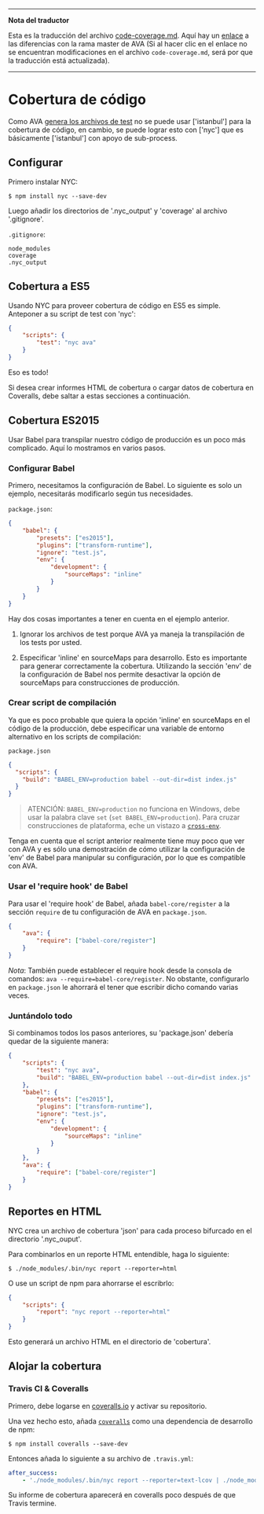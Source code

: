 ___
**Nota del traductor**

Esta es la traducción del archivo [code-coverage.md](https://github.com/sindresorhus/ava/blob/master/docs/recipes/code-coverage.md). Aquí hay un [enlace](https://github.com/sindresorhus/ava/compare/c636fe46eb04aac4f8dc3001c1192badb1c4ad57...master#diff-b3aa0c81a407f54f636a1cf5a619a4a6) a las diferencias con la rama master de AVA (Si al hacer clic en el enlace no se encuentran modificaciones en el archivo `code-coverage.md`, será por que la traducción está actualizada).
___

# Cobertura de código

Como AVA [genera los archivos de test][isolated-env] no se puede usar ['istanbul'] para la cobertura de código, en cambio, se puede lograr esto con ['nyc'] que es básicamente ['istanbul'] con apoyo de sub-process.

## Configurar

Primero instalar NYC:

```
$ npm install nyc --save-dev
```
Luego añadir los directorios de '.nyc_output' y 'coverage' al archivo '.gitignore'.

`.gitignore`:

```
node_modules
coverage
.nyc_output
```

## Cobertura a ES5

Usando NYC para proveer cobertura de código en ES5 es simple. Anteponer a su script de test con 'nyc':

```json
{
	"scripts": {
		"test": "nyc ava"
	}
}
```

Eso es todo!

Si desea crear informes HTML de cobertura o cargar datos de cobertura en Coveralls, debe saltar a estas secciones a continuación.

## Cobertura ES2015

Usar Babel para transpilar nuestro código de producción es un poco más complicado. Aquí lo mostramos en varios pasos.

### Configurar Babel

Primero, necesitamos la configuración de Babel. Lo siguiente es solo un ejemplo, necesitarás modificarlo según tus necesidades.

`package.json`:
```json
{
	"babel": {
		"presets": ["es2015"],
		"plugins": ["transform-runtime"],
		"ignore": "test.js",
		"env": {
			"development": {
				"sourceMaps": "inline"
			}
		}
	}
}
```

Hay dos cosas importantes a tener en cuenta en el ejemplo anterior.

  1. Ignorar los archivos de test porque AVA ya maneja la transpilación de los tests por usted.

  2. Especificar 'inline' en sourceMaps para desarrollo. Esto es importante para generar correctamente la cobertura. Utilizando la sección 'env' de la configuración de Babel nos permite desactivar la opción de sourceMaps para construcciones de producción.

### Crear script de compilación

Ya que es poco probable que quiera la opción 'inline' en sourceMaps en el código de la producción, debe especificar una variable de entorno alternativo en los scripts de compilación:

`package.json`

```json
{
  "scripts": {
    "build": "BABEL_ENV=production babel --out-dir=dist index.js"
  }
}
```

> ATENCIÓN: `BABEL_ENV=production` no funciona en Windows, debe usar la palabra clave `set` (`set BABEL_ENV=production`). Para cruzar construcciones de plataforma, eche un vistazo a [`cross-env`].

Tenga en cuenta que el script anterior realmente tiene muy poco que ver con AVA y es sólo una demostración de cómo utilizar la configuración de 'env' de Babel para manipular su configuración, por lo que es compatible con AVA.

### Usar el 'require hook' de Babel

Para usar el 'require hook' de Babel, añada `babel-core/register` a la sección `require` de tu configuración de AVA en `package.json`.

```json
{
	"ava": {
		"require": ["babel-core/register"]
	}
}
```

*Nota*: También puede establecer el require hook desde la consola de comandos: `ava --require=babel-core/register`. No obstante, configurarlo en `package.json` le ahorrará el tener que escribir dicho comando varias veces.

### Juntándolo todo

Si combinamos todos los pasos anteriores, su 'package.json' debería quedar de la siguiente manera:

```json
{    
	"scripts": {
		"test": "nyc ava",
		"build": "BABEL_ENV=production babel --out-dir=dist index.js"
	},
	"babel": {
		"presets": ["es2015"],
		"plugins": ["transform-runtime"],
		"ignore": "test.js",
		"env": {
			"development": {
				"sourceMaps": "inline"
			}
		}
	},
	"ava": {
		"require": ["babel-core/register"]
	}
}
```


## Reportes en HTML

NYC crea un archivo de cobertura 'json' para cada proceso bifurcado en el directorio '.nyc_ouput'.

Para combinarlos en un reporte HTML entendible, haga lo siguiente:

```
$ ./node_modules/.bin/nyc report --reporter=html
```
O use un script de npm para ahorrarse el escribrlo:

```json
{
	"scripts": {
		"report": "nyc report --reporter=html"
	}
}
```

Esto generará un archivo HTML en el directorio de 'cobertura'.


## Alojar la cobertura

### Travis CI & Coveralls

Primero, debe logarse en [coveralls.io] y activar su repositorio.

Una vez hecho esto, añada [`coveralls`] como una dependencia de desarrollo de npm:

```
$ npm install coveralls --save-dev
```

Entonces añada lo siguiente a su archivo de `.travis.yml`:

```yaml
after_success:
    - './node_modules/.bin/nyc report --reporter=text-lcov | ./node_modules/.bin/coveralls'
```
Su informe de cobertura aparecerá en coveralls poco después de que Travis termine.

[`babel`]:      https://github.com/babel/babel
[coveralls.io]: https://coveralls.io
[`coveralls`]:  https://github.com/nickmerwin/node-coveralls
[`cross-env`]:  https://github.com/kentcdodds/cross-env
[isolated-env]: https://github.com/sindresorhus/ava#isolated-environment
[`istanbul`]:   https://github.com/gotwarlost/istanbul
[`nyc`]:        https://github.com/bcoe/nyc
